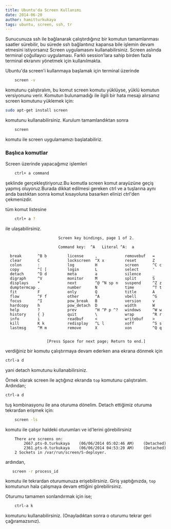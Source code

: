 ```yaml
---
title: Ubuntu'da Screen Kullanımı
date: 2014-06-20
author: hamitturkukaya
tags: ubuntu, screen, ssh, tr
---
```


Sunucunuza ssh ile bağlanarak çalıştırdığınız bir komutun tamamlanması saatler sürebilir, bu sürede ssh bağlantınız 
kapansa bile işlemin devam etmesini istiyorsanız Screen uygulamasını kullanabilirsiniz. Screen aslında terminal 
çoğullayıcı uygulaması. Farklı session'lara sahip birden fazla terminal ekranını yönetmek için kullanılmakta.

Ubuntu'da screen'i kullanmaya başlamak için terminal üzerinde


```bash
    screen -v
```

komutunu çalıştıralım, bu komut screen komutu yüklüyse, yüklü komutun versiyonunu verir.
Komutun bulunamadığı ile ilgili bir hata mesajı alırsanız screen komutunu yüklemek için:

```bash
sudo apt-get install screen
```

komutunu kullanabilirsiniz. Kurulum tamamlandıktan sonra

```bash
    screen
```

komutu ile screen uygulamamızı başlatabiliriz.


### Başlıca komutlar

Screen üzerinde yapacağımız işlemleri

```bash
    ctrl+ a command
```

şeklinde gerçekleştiriyoruz.Bu komutla screen komut arayüzüne geçiş yapmış oluyoruz.Burada dikkat edilmesi gereken 
ctrl ve a tuşlarına aynı anda bastıktan sonra komut kısayoluna basarken elinizi ctrl'den çekmenizdir.

tüm komut listesine
 
```bash
    ctrl+ a ?
```

ile ulaşabilirsiniz.

```text
                       Screen key bindings, page 1 of 2.

                       Command key:  ^A   Literal ^A:  a

  break       ^B b         license     ,            removebuf   =
  clear       C            lockscreen  ^X x         reset       Z
  colon       :            log         H            screen      ^C c
  copy        ^[ [         login       L            select      '
  detach      ^D d         meta        a            silence     _
  digraph     ^V           monitor     M            split       S
  displays    *            next        ^@ ^N sp n   suspend     ^Z z
  dumptermcap .            number      N            time        ^T t
  fit         F            only        Q            title       A
  flow        ^F f         other       ^A           vbell       ^G
  focus       ^I           pow_break   B            version     v
  hardcopy    h            pow_detach  D            width       W
  help        ?            prev        ^H ^P p ^?   windows     ^W w
  history     { }          quit        \            wrap        ^R r
  info        i            readbuf     <            writebuf    >
  kill        K k          redisplay   ^L l         xoff        ^S s
  lastmsg     ^M m         remove      X            xon         ^Q q


                  [Press Space for next page; Return to end.]
```

verdiğiniz bir komutu çalıştırmaya devam ederken ana ekrana dönmek için

```bash
ctrl-a d
```

yani detach komutunu kullanabilirsiniz.

Örnek olarak screen ile açtığınız ekranda `top` komutunu çalıştıralım. Ardından;

```bash
ctrl-a d
```

tuş kombinasyonu ile ana oturuma dönelim. Detach ettiğimiz oturuma tekrardan erişmek için:

```bash
    screen -ls
```

komutu ile çalışır haldeki oturumları ve id'lerini görebilirsiniz

```text
    There are screens on:
    	2667.pts-0.turkukaya	(06/06/2014 05:02:46 AM)	(Detached)
    	2361.pts-0.turkukaya	(06/06/2014 04:53:20 AM)	(Detached)
    2 Sockets in /var/run/screen/S-deployer.
```

ardından,

```bash
   screen -r process_id
```

komutu ile tekrardan oturumunuza erişebilirsiniz. Giriş yaptığınızda, `top` komutunun hala çalışmaya devam ettiğini 
görebilirsiniz.
 
Oturumu tamamen sonlandırmak için ise;

```bash
    ctrl-a k
```

komutunu kullanabilirsiniz. (Onayladıktan sonra o oturumu tekrar geri çağıramazsınız).